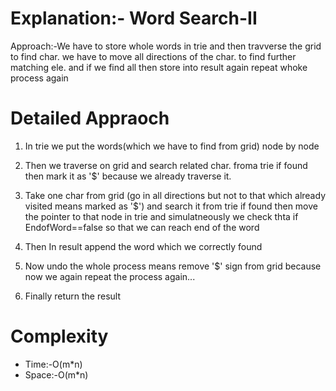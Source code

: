 # Explanation:- Word Search-II

Approach:-We have to store whole words in trie and then travverse the grid to find char. we have to move all directions of the char. to find further matching ele. and if we find all then store into result again repeat whoke process again

# Detailed Appraoch

1. In trie we put the words(which we have to find from grid) node by node 

2. Then we traverse on grid and search related char. froma trie if found then mark it as '$' because we already traverse it.

3. Take one char from grid (go in all directions but not to that which already visited means marked as '$') and search it from trie  if found then move the pointer to that node in trie and simulatneously we check thta if EndofWord==false so that we can reach end of the word

4. Then In result append the word which we correctly found

5. Now undo the whole process means remove '$' sign from grid because now we again repeat the process again...

6. Finally return the result

# Complexity

- Time:-O(m*n)
- Space:-O(m*n)